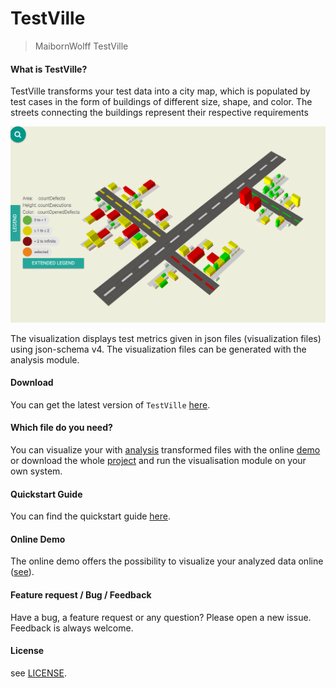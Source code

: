 # TestVille

> MaibornWolff TestVille

#### What is TestVille?
TestVille transforms your test data into a city map, which is populated by test cases in the form of buildings of different size, shape, and color. The streets connecting the buildings represent their respective requirements

![takeALook](./images/testVilleDemo.png)

The visualization displays test metrics given in json files (visualization files) using json-schema v4.
The visualization files can be generated with the analysis module.

#### Download
You can get the latest version of `TestVille` [here](https://github.com/MaibornWolff/TestVille/releases).

#### Which file do you need?
You can visualize your with [analysis](https://github.com/MaibornWolff/TestVille/tree/master/analysis) transformed files with the online [demo](https://maibornwolff.github.io/TestVille/visualization/dist/app/) or download the whole [project](https://github.com/MaibornWolff/TestVille) and run the visualisation module on your own system.

#### Quickstart Guide
You can find the quickstart guide [here](https://maibornwolff.github.io/TestVille/).

#### Online Demo
The online demo offers the possibility to visualize your analyzed data online ([see](https://maibornwolff.github.io/TestVille/visualization/dist/app/)).

#### Feature request / Bug / Feedback
Have a bug, a feature request or any question? Please open a new issue. Feedback is always welcome.

#### License
see [LICENSE](./license.md).

